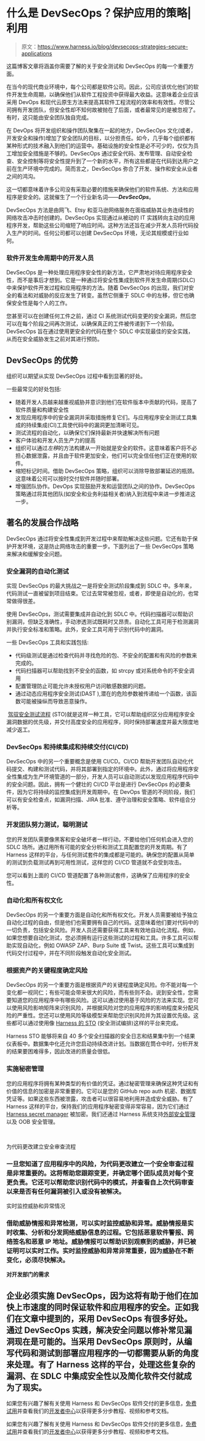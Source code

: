 # 什么是 DevSecOps？保护应用的策略|利用

> 原文：<https://www.harness.io/blog/devsecops-strategies-secure-applications>

这篇博客文章将涵盖你需要了解的关于安全测试和 DevSecOps 的每一个重要方面。

在当今的现代商业环境中，每个公司都是软件公司。因此，公司应该优化他们的软件开发生命周期，以确保他们从软件工程投资中获得最大收益。这意味着企业应该采用 DevOps 和现代云原生方法来提高其软件工程流程的效率和有效性。尽管公司拥有开发团队，但安全性却不知何故被抛在了后面，或者最常见的是被忽视了。有时，这只能由安全团队独自完成。

在 DevOps 将开发组织和操作团队聚集在一起的地方，DevSecOps 文化(或者，开发安全和操作)增加了安全团队的目标，以分担责任。如今，几乎每个组织都有某种形式的技术融入到他们的运营中。基础设施的安全性是必不可少的，仅仅为员工增加安全措施是不够的。DevSecOps 通过安全代码、发布管理、自动安全检查、安全控制等将安全性提升到了一个新的水平，所有这些都是在代码到达用户之前在生产环境中完成的。简而言之，DevSecOps 弥合了开发、操作和安全从业者之间的鸿沟。

这一切都意味着许多公司没有采取必要的措施来确保他们的软件系统、方法和应用程序是安全的。这就催生了一个行业新名词——***DevSecOps***。

DevSecOps 方法是由网飞、Etsy 和亚马逊网络服务在面临威胁其业务连续性的网络攻击冲击时创建的。DevSecOps 实现通过从被动的 IT 实践转向主动的应用程序开发，帮助这些公司缩短了响应时间。这种方法还旨在减少开发人员将代码投入生产的时间。任何公司都可以创建 DevSecOps 环境，无论其规模或行业如何。

### 软件开发生命周期中的开发人员

DevSecOps 是一种处理应用程序安全性的新方法，它严肃地对待应用程序安全性，而不是事后才想到。它是一种通过将安全性集成到软件开发生命周期(SDLC)中来保护软件开发过程和应用程序的方法。随着 DevSecOps 的出现，我们对安全的看法和对威胁的反应发生了转变。虽然它侧重于 SDLC 中的左移，但它也确保安全性是每个人的工作。

您甚至可以在创建任何工件之前，通过 CI 系统测试代码变更的安全漏洞，然后您可以在每个阶段之间再次测试，以确保真正的工件被传递到下一个阶段。DevSecOps 旨在通过使用更安全的代码在整个 SDLC 中实现最佳的安全实践，从而在安全威胁发生之前对其进行预防。

## DevSecOps 的优势

组织可以期望从实现 DevSecOps 过程中看到显著的好处。

一些最常见的好处包括:

*   随着开发人员越来越重视威胁并意识到他们在软件版本中贡献的代码，提高了软件质量和构建安全性
*   发现应用程序中的安全漏洞并采取措施修复它们。与应用程序安全测试工具集成的持续集成(CI)工具使代码中的漏洞更加清晰可见。
*   测试流程的自动化，以确保它们保持最新并快速解决所有问题
*   客户体验和开发人员生产力的提高
*   组织可以通过*左移*的方法构建从一开始就是安全的软件。这意味着客户将不必担心数据泄露，并且由于软件更加安全，他们可以完全信任他们正在使用的软件。
*   缩短标记时间。借助 DevSecOps 策略，组织可以消除导致部署延迟的瓶颈。这意味着公司可以按时交付软件并随时部署。
*   增强团队协作。DevOps 实现鼓励开发和运营团队之间的协作。DevSecOps 策略通过将其他团队(如安全和业务利益相关者)纳入到流程中来进一步推进这一步。

## 著名的发展合作战略

DevSecOps 通过将安全性集成到开发过程中来帮助解决这些问题。它还有助于保护开发环境，这是防止网络攻击的重要一步。下面列出了一些 DevSecOps 策略来解决和缓解安全问题。

### 安全漏洞的自动化测试

实现 DevSecOps 的最大挑战之一是将安全测试阶段集成到 SDLC 中。多年来，代码测试一直被留到项目结束。它过去常常被忽视，或者，即使是自动化的，也常常做得很差。

使用 DevSecOps，测试需要集成并自动化到 SDLC 中。代码扫描器可以帮助识别漏洞，但缺乏准确性，手动渗透测试既耗时又昂贵。自动化工具可用于检测漏洞并执行安全标准和策略。此外，安全工具可用于识别代码中的漏洞。

一些 DevSecOps 工具和实践包括:

*   代码级测试是通过检查代码并寻找危险的包、不安全的配置和有风险的参数来完成的。
*   代码扫描器可以帮助找到不安全的函数，如 strcpy 或对系统命令的不安全调用
*   配置管理防止可能允许未授权用户访问敏感数据的问题。
*   通过动态应用程序安全测试(DAST ),潜在的危险参数被传递给一个函数，该函数可能被操纵而导致恶意操作。

‍ [驾驭安全测试流程](https://harness.io/products/security-testing-orchestration?utm_source=internal&utm_medium=social&utm_campaign=community&utm_content=pavan_sto_article&utm_term=get-started) (STO)就是这样一种工具，它可以帮助组织区分应用程序安全漏洞数据的优先级，并交付高度安全的应用程序，同时保持部署速度并最大限度地减少返工。

### DevSecOps 和持续集成和持续交付(CI/CD)

DevSecOps 中的另一个重要概念是使用 CI/CD。CI/CD 帮助开发团队自动化代码提交、构建和测试代码，并将其部署到指定的环境中。此外，通过将应用程序安全性集成为生产环境管道的一部分，开发人员可以自动测试以发现应用程序代码中的安全问题。因此，拥有一个健壮的 CI/CD 平台是进行 DevSecOps 的必要条件，因为它将持续的监控集成到开发周期中。在 DevOps 管道的不同阶段，我们可以有安全检查点，如漏洞扫描、JIRA 批准、遵守治理和安全策略、软件组合分析等。

### 开发团队努力测试，聪明测试

您的开发团队需要像黑客和安全破坏者一样行动，不要给他们任何机会进入您的 SDLC 场所。通过用所有可能的安全分析和测试工具配置您的开发周期。有了 Harness 这样的平台，与任何测试套件的集成都是可能的。确保您的配置从简单的测试到负载测试再到可用性测试，这样您的 CI/CD 管道就不会受到攻击。

您可以看到上面的 CI/CD 管道配置了各种测试套件，这确保了应用程序的安全性。

### 自动化和所有权文化

DevSecOps 的另一个重要方面是自动化和所有权文化。开发人员需要被给予独立自动化过程的自由，但是他们也需要拥有自己的代码。这意味着他们要对代码中的一切负责，包括安全风险。开发人员还需要获得工具来有效地自动化流程。例如，如果您想要自动化测试，您必须拥有运行这些测试的过程和工具。许多工具可以帮助实现自动化，例如 OWASP ZAP、Burp Suite 或 Twist。这些工具可以集成到代码交付过程中，并在不同阶段触发自动化安全测试。

### 根据资产的关键程度确定风险

DevSecOps 的另一个重要方面是根据资产的关键程度确定风险。你不能对每一个变化都一视同仁；有些可能会带来很大的风险，而有些则不会。说到安全性，您需要知道您的应用程序中有哪些风险。这可以通过使用基于风险的方法来实现。您可以使用风险影响矩阵来识别风险，并根据风险对您的应用程序的影响程度来分配风险的严重性。您还可以使用风险等级模型来帮助您识别风险并为其设置优先级。这些都可以通过使用像 [Harness 的 STO](https://harness.io/products/security-testing-orchestration?utm_source=internal&utm_medium=social&utm_campaign=community&utm_content=pavan_sto_article&utm_term=get-started) (安全测试编排)这样的平台来完成。

Harness STO 能够将来自 40 多个安全扫描器的安全日志和结果集中到一个结果仪表板中。数据集中化还允许您启动持续改进计划。当数据在筒仓中时，分析开发的结果要困难得多，因此改进的质量会很低。

### 实施秘密管理

您的应用程序将拥有某种类型的有价值的凭证。通过秘密管理来确保这种凭证和有价值的信息的加密是非常重要的。它可以是您的 GitHub repo auth 机密、数据库凭证等。如果这些东西被泄露，攻击者可以很容易地利用并造成安全威胁。有了 Harness 这样的平台，保持我们的应用程序秘密变得非常容易，因为它们通过 [Harness secret manager](https://docs.harness.io/category/48wnu4u0tj-secrets-and-secret-management) 被加密。我们还通过 Harness 系统支持[外部安全管理](https://harness.io/products/platform/governance)以及 OOB 安全管理。

‍

为代码更改建立安全审查流程

### 一旦您知道了应用程序中的风险，为代码更改建立一个安全审查过程是非常重要的。这将帮助您跟踪变更，并确定哪个团队成员对每个变更负责。它还可以帮助您识别代码中的模式，并查看自上次代码审查以来是否有任何漏洞被引入或没有被解决。

实时监控威胁和异常情况

### 借助威胁情报和异常检测，可以实时监控威胁和异常。威胁情报是实时收集、分析和分发网络威胁信息的过程。它包括恶意软件警报、网络签名和恶意 IP 地址。威胁情报可以帮助识别观察到的威胁，并已被证明可以实时工作。实时监控威胁和异常非常重要，因为威胁在不断变化，必须尽快解决。

**对开发部门的需求**

## 企业必须实施 DevSecOps，因为这将有助于他们在加快上市速度的同时保证软件和应用程序的安全。正如我们在文章中提到的，采用 DevSecOps 有很多好处。通过 DevSecOps 实践，解决安全问题以修补常见漏洞现在是可能的。当采用 DevSecOps 原则时，从编写代码和测试到部署应用程序的一切都需要从新的角度来处理。有了 Harness 这样的平台，处理这些复杂的漏洞、在 SDLC 中集成安全性以及简化软件交付就成为了现实。

如果您有兴趣了解有关使用 Harness 和 DevSecOps 软件交付的更多信息，[免费试用](https://app.harness.io/auth/#/signup)并查看我们的[开发者中心](https://developer.harness.io/)以获得更多分步教程、视频和参考文档。

如果您有兴趣了解有关使用 Harness 和 DevSecOps 软件交付的更多信息，[免费试用](https://app.harness.io/auth/#/signup)并查看我们的[开发者中心](https://developer.harness.io/)以获得更多分步教程、视频和参考文档。